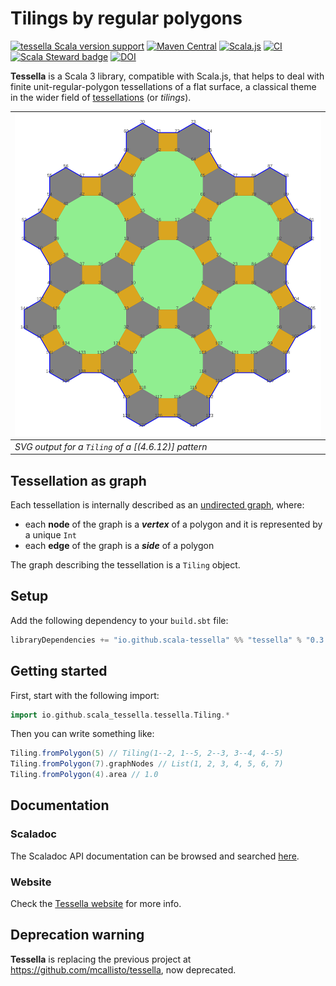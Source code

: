 # Tilings by regular polygons

[![tessella Scala version support](https://index.scala-lang.org/scala-tessella/tessella/tessella/latest.svg?platform=jvm)](https://index.scala-lang.org/scala-tessella/tessella/tessella)
[![Maven Central](https://img.shields.io/maven-central/v/io.github.scala-tessella/tessella_3.svg?label=Maven%20Central)](https://central.sonatype.com/search?q=tessella_3)
[![Scala.js](https://www.scala-js.org/assets/badges/scalajs-1.16.0.svg)](https://www.scala-js.org)
[![CI](https://github.com/scala-tessella/tessella/actions/workflows/ci.yml/badge.svg)](https://github.com/scala-tessella/tessella/actions/workflows/ci.yml)
[![Scala Steward badge](https://img.shields.io/badge/Scala_Steward-helping-blue.svg?style=flat&logo=data:image/png;base64,iVBORw0KGgoAAAANSUhEUgAAAA4AAAAQCAMAAAARSr4IAAAAVFBMVEUAAACHjojlOy5NWlrKzcYRKjGFjIbp293YycuLa3pYY2LSqql4f3pCUFTgSjNodYRmcXUsPD/NTTbjRS+2jomhgnzNc223cGvZS0HaSD0XLjbaSjElhIr+AAAAAXRSTlMAQObYZgAAAHlJREFUCNdNyosOwyAIhWHAQS1Vt7a77/3fcxxdmv0xwmckutAR1nkm4ggbyEcg/wWmlGLDAA3oL50xi6fk5ffZ3E2E3QfZDCcCN2YtbEWZt+Drc6u6rlqv7Uk0LdKqqr5rk2UCRXOk0vmQKGfc94nOJyQjouF9H/wCc9gECEYfONoAAAAASUVORK5CYII=)](https://scala-steward.org)
[![DOI](https://zenodo.org/badge/785397726.svg)](https://zenodo.org/doi/10.5281/zenodo.12747299)

**Tessella** is a Scala 3 library, compatible with Scala.js,
that helps to deal with finite unit-regular-polygon tessellations of a flat surface,
a classical theme in the wider field of [tessellations](https://en.wikipedia.org/wiki/Tessellation) (or _tilings_).

| ![sqrHexDodHexoid](src/test/resources/outliers/sqrHexDodHexoid.svg) |
|---------------------------------------------------------------------|
| _SVG output for a `Tiling` of a [(4.6.12)] pattern_                 |

## Tessellation as graph

Each tessellation is internally described as an [undirected graph](https://en.wikipedia.org/wiki/Graph_(discrete_mathematics)#Undirected_graph), where:

*   each **node** of the graph is a _**vertex**_ of a polygon and it is represented by a unique `Int`
*   each **edge** of the graph is a _**side**_ of a polygon

The graph describing the tessellation is a `Tiling` object.

## Setup

Add the following dependency to your `build.sbt` file:
```scala
libraryDependencies += "io.github.scala-tessella" %% "tessella" % "0.3.0" // Use %%% instead of %% if you're using ScalaJS
```

## Getting started

First, start with the following import:

```scala
import io.github.scala_tessella.tessella.Tiling.*
```

Then you can write something like:

```scala
Tiling.fromPolygon(5) // Tiling(1--2, 1--5, 2--3, 3--4, 4--5)
Tiling.fromPolygon(7).graphNodes // List(1, 2, 3, 4, 5, 6, 7)
Tiling.fromPolygon(4).area // 1.0
```

## Documentation

### Scaladoc

The Scaladoc API documentation can be browsed and searched [here](https://scala-tessella.github.io/tessella/api/io/github/scala_tessella/tessella.html).

### Website

Check the [Tessella website](https://scala-tessella.github.io/tessella/) for more info.

## Deprecation warning 

**Tessella** is replacing the previous project at https://github.com/mcallisto/tessella, now deprecated.
